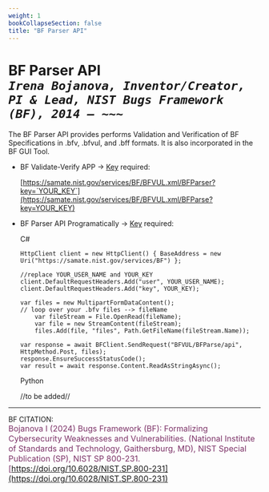 ```yaml
---
weight: 1
bookCollapseSection: false
title: "BF Parser API"
---
```


<!-- Google tag (gtag.js) -->
<script async src="https://www.googletagmanager.com/gtag/js?id=G-PJ364XPP9F"></script>
<script>
  window.dataLayer = window.dataLayer || [];
  function gtag(){dataLayer.push(arguments);}
  gtag('js', new Date());

  gtag('config', 'G-PJ364XPP9F');
</script>

# BF Parser API <br/>_`Irena Bojanova, Inventor/Creator, PI & Lead, NIST Bugs Framework (BF), 2014 – ~~~`_

The BF Parser API provides performs Validation and Verification of BF Specifications in .bfv, .bfvul, and .bff formats. It is also incorporated in the BF GUI Tool.

- BF Validate-Verify APP &rarr; [Key](https://forms.gle/SRZyva5Vn1i4dQQ2A) required:

  [https://samate.nist.gov/services/BF/BFVUL.xml/BFParser?key=`YOUR_KEY`](https://samate.nist.gov/services/BF/BFVUL.xml/BFParse?key=YOUR_KEY)<br/>

- BF Parser API Programatically &rarr; [Key](https://forms.gle/SRZyva5Vn1i4dQQ2A) required: <br/>
        
  C#
        
      HttpClient client = new HttpClient() { BaseAddress = new Uri("https://samate.nist.gov/services/BF") };

      //replace YOUR_USER_NAME and YOUR_KEY
      client.DefaultRequestHeaders.Add("user", YOUR_USER_NAME);
      client.DefaultRequestHeaders.Add("key", YOUR_KEY);

      var files = new MultipartFormDataContent();
      // loop over your .bfv files --> fileName
          var fileStream = File.OpenRead(fileName);
          var file = new StreamContent(fileStream);
          files.Add(file, "files", Path.GetFileName(fileStream.Name));      

      var response = await BFClient.SendRequest("BFVUL/BFParse/api", HttpMethod.Post, files);
      response.EnsureSuccessStatusCode();
      var result = await response.Content.ReadAsStringAsync();

  Python
      
    //to be added//
_________________________________

BF CITATION: <br/>
<l style="font-size: 16px; color: #7D3368"> Bojanova I (2024) Bugs Framework (BF): Formalizing Cybersecurity Weaknesses and Vulnerabilities. (National Institute of Standards and Technology, Gaithersburg, MD), NIST Special Publication (SP), NIST SP 800-231. [https://doi.org/10.6028/NIST.SP.800-231](https://doi.org/10.6028/NIST.SP.800-231)</l>  <br/>
